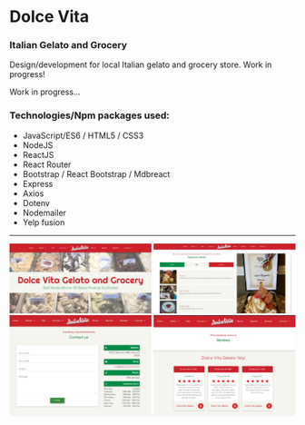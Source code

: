 # Dolce Vita

###  Italian Gelato and Grocery 

Design/development for local Italian gelato and grocery store. Work in progress!

Work in progress...

### Technologies/Npm packages used:

* JavaScript/ES6 / HTML5 / CSS3
* NodeJS
* ReactJS
* React Router
* Bootstrap / React Bootstrap / Mdbreact 
* Express
* Axios 
* Dotenv
* Nodemailer
* Yelp fusion

---

 <img src="/client/public/assets/images/screen-2.jpg" width="250" >
<img src="/client/public/assets/images/screen-1.jpg" width="250" >
<img src="/client/public/assets/images/screen-3.jpg" width="250" >
<img src="/client/public/assets/images/screen-4.jpg" width="250" >